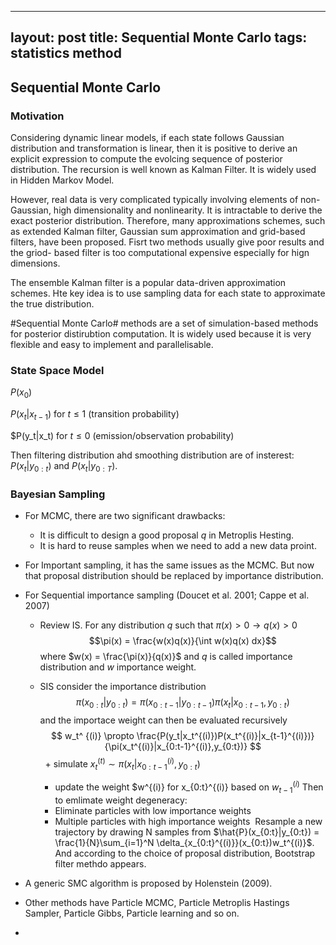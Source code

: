 
---
layout: post
title: Sequential Monte Carlo
tags: statistics method
---

<script type="text/javascript" src="http://cdn.mathjax.org/mathjax/latest/MathJax.js?config=default"></script>



## Sequential Monte Carlo

### Motivation
Considering dynamic linear models, if each state follows Gaussian distribution and transformation is linear, then it is positive to derive an explicit expression to compute the evolcing sequence of posterior distribution. The recursion is well known as Kalman Filter. It is widely used in Hidden Markov Model.  

However, real data is very complicated typically involving elements of non-Gaussian, high dimensionality and nonlinearity. It is intractable to derive the exact posterior distribution. Therefore, many approximations schemes, such as extended Kalman filter, Gaussian sum approximation and grid-based filters, have been proposed. Fisrt two methods usually give poor results and the griod- based filter is too computational expensive especially for hign dimensions.

The ensemble Kalman filter is a popular data-driven approximation schemes. Hte key idea is to use sampling data for each state to approximate the true distribution.

#Sequential Monte Carlo# methods are a set of simulation-based methods for posterior distirubtion computation. It is widely used because it is very flexible and easy to implement and parallelisable.

### State Space Model
$P(x_0)$

$P(x_t|x_{t-1})$ for $t \leq 1$ (transition probability)

$P(y_t|x_t) for $t \leq 0$ (emission/observation probability)

Then filtering distribution ahd smoothing distribution are of insterest: $P(x_t|y_{0:t})$ and $P(x_t|y_{0:T})$.

### Bayesian Sampling
* For MCMC, there are two significant drawbacks: 
  - It is difficult to design a good proposal $q$ in Metroplis Hesting.
  - It is hard to reuse samples when we need to add a new data proint.
* For Important sampling, it has the same issues as the MCMC. But now that proposal distribution should be replaced by importance distribution.
* For Sequential importance sampling (Doucet et al. 2001; Cappe et al. 2007)
  - Review IS. For any distribution $q$ such that $\pi(x)>0 \rightarrow q(x)>0$ 
  $$\pi(x) = \frac{w(x)q(x)}{\int w(x)q(x) dx}$$
  where $w(x) = \frac{\pi(x)}{q(x)}$ and $q$ is called importance distribution and $w$ importance weight.
  
  - SIS consider the importance distribution 
  $$ \pi(x_{0:t}|y_{0:t}) = \pi(x_{0:t-1}|y_{0:t-1}) \pi(x_t|x_{0:t-1}, y_{0:t}) $$
  and the importace weight can then be evaluated recursively
  $$ w_t^ {(i)} \propto \frac{P(y_t|x_t^{(i)})P(x_t^{(i)}|x_{t-1}^{(i)})}{\pi(x_t^{(i)}|x_{0:t-1}^{(i)},y_{0:t})} $$
    + simulate $x_t^{(t)} \sim \pi(x_t|x_{0:t-1}^{(i)}, y_{0:t})$
    + update the weight $w^{(i)} for x_{0:t}^{(i)} based on $w_{t-1}^{(i)}$
  Then to emlimate weight degeneracy:
    + Eliminate particles with low importance weights
    + Multiple particles with high importance weights
  Resample a new trajectory by drawing N samples from $\hat{P}(x_{0:t}|y_{0:t}) = \frac{1}{N}\sum_{i=1}^N \delta_{x_{0:t}^{(i)}}(x_{0:t})w_t^{(i)}$. And according to the choice of proposal distribution, Bootstrap filter methdo appears.
* A generic SMC algorithm is proposed by Holenstein (2009).
* Other methods have Particle MCMC, Particle Metroplis Hastings Sampler, Particle Gibbs, Particle learning and so on.
  
  
* 
